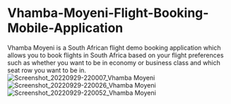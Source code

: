 # Vhamba-Moyeni-Flight-Booking-Mobile-Application
Vhamba Moyeni is a South African flight demo booking application which allows you to book flights in South Africa based on your flight preferences such as whether you want to be in economy or business class and which seat row you want to be in. 
![Screenshot_20220929-220007_Vhamba Moyeni](https://user-images.githubusercontent.com/66493762/193133110-ff9d5086-a3e8-496a-a9ba-c57dc742098c.jpg)
![Screenshot_20220929-220026_Vhamba Moyeni](https://user-images.githubusercontent.com/66493762/193133220-34f1082d-62cd-49a8-928f-5f734e2530ae.jpg)
![Screenshot_20220929-220052_Vhamba Moyeni](https://user-images.githubusercontent.com/66493762/193133230-7ed05bb7-2059-43a6-b238-afaa762fe76d.jpg)
